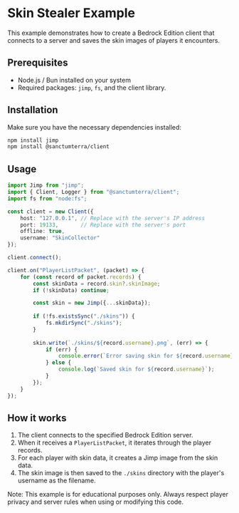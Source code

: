 # Skin Stealer Example

This example demonstrates how to create a Bedrock Edition client that connects to a server and saves the skin images of players it encounters.

## Prerequisites

- Node.js / Bun installed on your system
- Required packages: `jimp`, `fs`, and the client library.

## Installation

Make sure you have the necessary dependencies installed:

```bash
npm install jimp
npm install @sanctumterra/client
```

## Usage

```ts
import Jimp from "jimp";
import { Client, Logger } from "@sanctumterra/client";
import fs from "node:fs";

const client = new Client({
    host: "127.0.0.1", // Replace with the server's IP address
    port: 19133,       // Replace with the server's port
    offline: true,
    username: "SkinCollector"
});

client.connect();

client.on("PlayerListPacket", (packet) => {
    for (const record of packet.records) {
        const skinData = record.skin?.skinImage;
        if (!skinData) continue;

        const skin = new Jimp({...skinData});
        
        if (!fs.existsSync("./skins")) {
            fs.mkdirSync("./skins");
        }
        
        skin.write(`./skins/${record.username}.png`, (err) => {
            if (err) {
                console.error(`Error saving skin for ${record.username}:`, err);
            } else {
                console.log(`Saved skin for ${record.username}`);
            }
        });
    }
});
```

## How it works

1. The client connects to the specified Bedrock Edition server.
2. When it receives a `PlayerListPacket`, it iterates through the player records.
3. For each player with skin data, it creates a Jimp image from the skin data.
4. The skin image is then saved to the `./skins` directory with the player's username as the filename.

Note: This example is for educational purposes only. Always respect player privacy and server rules when using or modifying this code.

